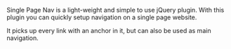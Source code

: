 Single Page Nav is a light-weight and simple to use jQuery plugin. With this plugin you can quickly setup navigation on a single page website.

It picks up every link with an anchor in it, but can also be used as main navigation.





